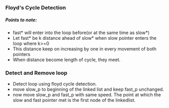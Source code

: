 
### Floyd's Cycle Detection
##### Points to note:
- fast* will enter into the loop before(or at the same time as slow*)
- Let fast* be k distance ahead of slow* when slow pointer enters the loop where k>=0
- This distance keep on increasing by one in every movement of both pointers
- When distance become length of cycle, they meet.

### Detect and Remove loop
- Detect loop using floyd cycle detection.
- move slow_p to beginning of the linked list and keep fast_p unchanged.
- now move slow_p and fast_p with same speed. The point at which the slow and fast pointer met is the first node of the linkedlist.
